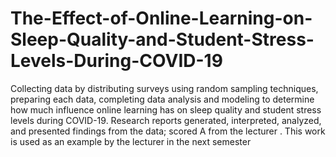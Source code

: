 # The-Effect-of-Online-Learning-on-Sleep-Quality-and-Student-Stress-Levels-During-COVID-19
Collecting data by distributing surveys using random sampling techniques, preparing each data, completing data
analysis and modeling to determine how much influence online learning has on sleep quality and student stress
levels during COVID-19. Research reports generated, interpreted, analyzed, and presented findings from the data;
scored A from the lecturer . This work is used as an example by the lecturer in the next semester
